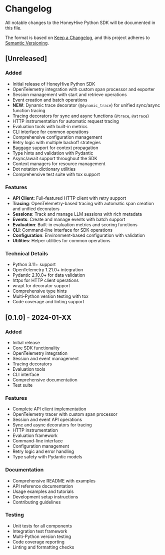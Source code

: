 # Changelog

All notable changes to the HoneyHive Python SDK will be documented in this file.

The format is based on [Keep a Changelog](https://keepachangelog.com/en/1.0.0/),
and this project adheres to [Semantic Versioning](https://semver.org/spec/v2.0.0.html).

## [Unreleased]

### Added
- Initial release of HoneyHive Python SDK
- OpenTelemetry integration with custom span processor and exporter
- Session management with start and retrieve operations
- Event creation and batch operations
- **NEW**: Dynamic trace decorator (`@dynamic_trace`) for unified sync/async function tracing
- Tracing decorators for sync and async functions (`@trace`, `@atrace`)
- HTTP instrumentation for automatic request tracing
- Evaluation tools with built-in metrics
- CLI interface for common operations
- Comprehensive configuration management
- Retry logic with multiple backoff strategies
- Baggage support for context propagation
- Type hints and validation with Pydantic
- Async/await support throughout the SDK
- Context managers for resource management
- Dot notation dictionary utilities
- Comprehensive test suite with tox support

### Features
- **API Client**: Full-featured HTTP client with retry support
- **Tracing**: OpenTelemetry-based tracing with automatic span creation and unified decorators
- **Sessions**: Track and manage LLM sessions with rich metadata
- **Events**: Create and manage events with batch support
- **Evaluation**: Built-in evaluation metrics and scoring functions
- **CLI**: Command-line interface for SDK operations
- **Configuration**: Environment-based configuration with validation
- **Utilities**: Helper utilities for common operations

### Technical Details
- Python 3.11+ support
- OpenTelemetry 1.21.0+ integration
- Pydantic 2.10.0+ for data validation
- httpx for HTTP client operations
- wrapt for decorator support
- Comprehensive type hints
- Multi-Python version testing with tox
- Code coverage and linting support

## [0.1.0] - 2024-01-XX

### Added
- Initial release
- Core SDK functionality
- OpenTelemetry integration
- Session and event management
- Tracing decorators
- Evaluation tools
- CLI interface
- Comprehensive documentation
- Test suite

### Features
- Complete API client implementation
- OpenTelemetry tracer with custom span processor
- Session and event API operations
- Sync and async decorators for tracing
- HTTP instrumentation
- Evaluation framework
- Command-line interface
- Configuration management
- Retry logic and error handling
- Type safety with Pydantic models

### Documentation
- Comprehensive README with examples
- API reference documentation
- Usage examples and tutorials
- Development setup instructions
- Contributing guidelines

### Testing
- Unit tests for all components
- Integration test framework
- Multi-Python version testing
- Code coverage reporting
- Linting and formatting checks
